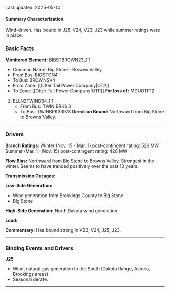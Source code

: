 Last updated: 2025-05-14
#### Summary Characterization
Wind-driven. Has bound in J25, V24, V23, J23 while summer ratings were in place.
### Basic Facts
**Monitored Element:** BIBSTBROWN23_1 1
- Common Name: Big Stone - Browns Valley
- From Bus: BIGSTON4
- To Bus: BROWNSV4
- From Zone: [[Otter Tail Power Company|OTP]]
- To Zone: [[Otter Tail Power Company|OTP]]
**For loss of:** MDUOTP12
1. ELLN2TWINB34_1 1
    - From Bus: TWIN BRKS 3
    - To Bus: TWINBRK33978
**Direction Bound:** Northward from Big Stone to Browns Valley.

---
### Drivers
**Branch Ratings:**
Winter (Nov. 15 - Mar. 1) post-contingent rating: 526 MW
Summer (Mar. 1 - Nov. 15) post-contingent rating: 428 MW

**Flow Bias:**
Northward from Big Stone to Browns Valley. Strongest in the winter. Seems to have trended positively over the past 10 years.

**Transmission Outages:**

**Low-Side Generation:**
- Wind generation from Brookings County to Big Stone.
- Big Stone

**High-Side Generation:**
North Dakota wind generation.

**Load:**

**Commentary:**
Has bound strong in V23, V24, J25, J23.

---
### Binding Events and Drivers
**J25**
- Wind, natural gas generation to the South (Dakota Range, Astoria, Brookings areas).
- Seasonal derate.

---
